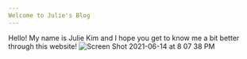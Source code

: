 ```yaml
---
Welcome to Julie's Blog
---
```


Hello! My name is Julie Kim and I hope you get to know me a bit better through this website!
![Screen Shot 2021-06-14 at 8 07 38 PM](https://user-images.githubusercontent.com/84786438/121973959-6293e400-cd4c-11eb-855a-347f16f5ea0e.png)

